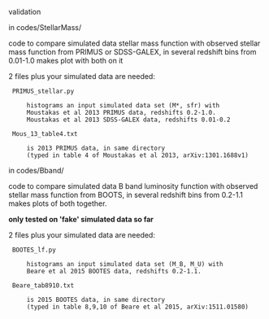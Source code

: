  validation
 
 
 in codes/StellarMass/
 
   code to compare simulated data stellar mass function with observed
   stellar mass function from PRIMUS or SDSS-GALEX, in several redshift bins from 0.01-1.0
   makes plot with both on it
  
   2 files plus your simulated data are needed:
   
     PRIMUS_stellar.py 
     
         histograms an input simulated data set (M*, sfr) with
         Moustakas et al 2013 PRIMUS data, redshifts 0.2-1.0.
         Moustakas et al 2013 SDSS-GALEX data, redshifts 0.01-0.2
         
     Mous_13_table4.txt 
     
         is 2013 PRIMUS data, in same directory 
         (typed in table 4 of Moustakas et al 2013, arXiv:1301.1688v1)

 in codes/Bband/
 
   code to compare simulated data B band luminosity function with observed
   stellar mass function from BOOTS, in several redshift bins from 0.2-1.1
   makes plots of both together.
   
   **only tested on 'fake' simulated data so far**
   
   2 files plus your simulated data are needed:
   
     BOOTES_lf.py 
     
         histograms an input simulated data set (M_B, M_U) with
         Beare et al 2015 BOOTES data, redshifts 0.2-1.1.
         
     Beare_tab8910.txt
     
         is 2015 BOOTES data, in same directory 
         (typed in table 8,9,10 of Beare et al 2015, arXiv:1511.01580)
